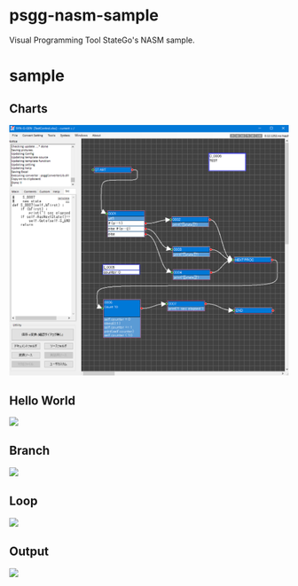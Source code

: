 # psgg-nasm-sample
Visual Programming Tool StateGo's NASM sample.

# sample

## Charts

![](https://raw.githubusercontent.com/NNNIC/psgg-python-sample/master/wiki/sample.png)

## Hello World

![](https://raw.githubusercontent.com/NNNIC/psgg-python-sample/master/wiki/helloworld.png)

## Branch

![](https://raw.githubusercontent.com/NNNIC/psgg-python-sample/master/wiki/branch.png)

## Loop

![](https://raw.githubusercontent.com/NNNIC/psgg-python-sample/master/wiki/loop.png)

## Output

![](https://raw.githubusercontent.com/NNNIC/psgg-python-sample/master/wiki/sasm.png)


